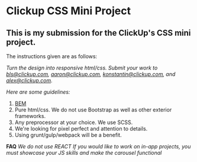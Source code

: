 # Clickup CSS Mini Project
## This is my submission for the ClickUp's CSS mini project.

The instructions given are as follows:

*Turn the design into responsive html/css.*
*Submit your work to bls@clickup.com, aaron@clickup.com, konstantin@clickup.com, and alex@clickup.com.*

*Here are some guidelines:*
1. [BEM](https://en.bem.info/methodology/key-concepts/)
1. Pure html/css. We do not use Bootstrap as well as other exterior frameworks.
1. Any preprocessor at your choice. We use SCSS.
1. We're looking for pixel perfect and attention to details.
1. Using grunt/gulp/webpack will be a benefit.

**FAQ**
*We do not use REACT*
*If you would like to work on in-app projects, you must showcase your JS skills and make the carousel functional*
